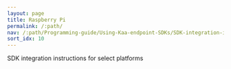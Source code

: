 ```yaml
---
layout: page
title: Raspberry Pi
permalink: /:path/
nav: /:path/Programming-guide/Using-Kaa-endpoint-SDKs/SDK-integration-instructions/SDK-RPi
sort_idx: 10
---
```


SDK integration instructions for select platforms